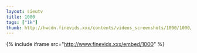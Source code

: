 ```yaml
--- 
layout: sieutv
title: 1000
tags: ["1k"]
thumb: http://hwcdn.finevids.xxx/contents/videos_screenshots/1000/1000/preview.mp4.jpg
---
```

{% include iframe src="http://www.finevids.xxx/embed/1000" %} 

